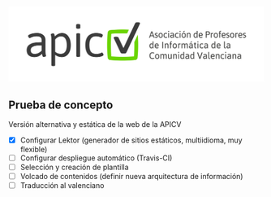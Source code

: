 ![logo APICV](apicv.jpg)

## Prueba de concepto

Versión alternativa y estática de la web de la APICV

- [x] Configurar Lektor (generador de sitios estáticos, multiidioma, muy flexible)
- [ ] Configurar despliegue automático (Travis-CI)
- [ ] Selección y creación de plantilla
- [ ] Volcado de contenidos (definir nueva arquitectura de información)
- [ ] Traducción al valenciano
